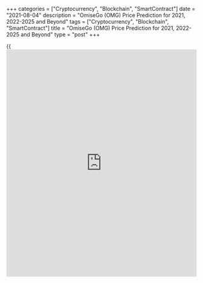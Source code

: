 +++
categories = ["Cryptocurrency", "Blockchain", "SmartContract"]
date = "2021-08-04"
description = "OmiseGo (OMG) Price Prediction for 2021, 2022-2025 and Beyond"
tags = ["Cryptocurrency", "Blockchain", "SmartContract"]
title = "OmiseGo (OMG) Price Prediction for 2021, 2022-2025 and Beyond"
type = "post"
+++

{{<iframe id="large-banner" src="https://www.bounty.group/#slide=27.0" width="100%" height="600" scrolling="no" style="border: 0px solid rgb(216, 221, 230); border-radius: 3px;">}}

2021-08-04

2021-08-04

OMG Price Prediction: What’s the Power of OMG?Jana Kane

Today we're going to talk about OmiseGo! OmiseGo was founded by the
company Omise, which was founded in 2013 by Jun Hasegawa and Ezra Don
Harinsut. The company offers a payment management service. Companies can
thus accept payments that go through the internet. You might say a well-
known concept, but there is more!

OmiseGo is not just any payment management service; it has made quite a
few partners with large companies over the years. One of these large
companies is McDonald’s in Thailand, for example. On June 6, 2020,
OmiseGo rebranded and transitioned to the mainnet. From that moment on,
it was called the OMG Network.

The article covers the following subjects:

Since its inception, OMG Network (OMG) has always been [in the top 100
on Coinmarketcap][1]. That’s reason enough to write an article about
OMG. In this article, we will discuss how the OMG Network price is
currently going, the reason for the price direction, and expert OMG
price predictions and forecasts for the future. Let's dive into why you
should also have OmiseGo in your crypto portfolio! So, are you ready?
Let's go!

## About OmiseGO

OmiseGo originated from the company that already handled many
transactions in Asia under the name Omise. OmiseGo is Omise's [blockchain](https://www.letsplayfx.com/blog/trade-forex-with-bitcoin/)
solution. So, the idea is that OmiseGo is a similar solution for intra-
bank payments, comparable to the SWIFT network we know.

Do you want to transfer a payment from one country to another in the
continent of Asia? Then you can get ready and expect to pay major fees.
In particular, expats who work in another country often want to transfer
money to family members who have stayed behind. And that is not so easy.

First of all, such a family must have a comparable bank account in order
to be able to complete the transaction at all. In addition, substantial
amounts are charged to actually facilitate this. These costs do not make
the often-dire financial situation of these families any better. Every
cent in costs that then has to be paid is actually too much.

OmiseGo will facilitate such transactions over the OmiseGo [blockchain](https://www.letsplayfx.com/blog/trade-forex-with-bitcoin/).
The platform launched the OMG cryptocurrency, which is an ERC20 token.
This means that OmiseGO is a [blockchain](https://www.letsplayfx.com/blog/trade-forex-with-bitcoin/) on the Ethereum [blockchain](https://www.letsplayfx.com/blog/trade-forex-with-bitcoin/). OMG
uses Ethereum for its workflows but also develops a symbiotic
relationship with the network, which acts as a scalable solution. They
are working on tools with which software developers can create their own
software wallets. These wallets then run on the OmiseGo [blockchain](https://www.letsplayfx.com/blog/trade-forex-with-bitcoin/) and
can hold many different fiat and cryptocurrencies. Consider, for
example, the euro, the US dollar, and also Bitcoin and local currencies
from the individual Asian countries. Of course, the OmiseGo token itself
should not be missing: the coin with the best name ever invented, the
OMG coin.

The network is aimed at achieving extremely low fees so that large
groups of people from the poorer parts of the world can use the network
to participate in financial traffic at a decent cost.

### The Power of OMG

OMG Network ensures that everyone can get a wallet. You can see this
wallet as your own bank account on the [blockchain](https://www.letsplayfx.com/blog/trade-forex-with-bitcoin/). With this wallet, you
have access to the financial market. With the OMG Network wallet, you
can buy products, transfer money, and put many different currencies on
the wallet. OmiseGO is an open-source [blockchain](https://www.letsplayfx.com/blog/trade-forex-with-bitcoin/) platform whose main
slogan is “Unbank the Banked.” OmiseGO is expected to become a direct
competitor to traditional banking institutions.

You can transfer from one [blockchain](https://www.letsplayfx.com/blog/trade-forex-with-bitcoin/) to another by using these wallet
coins. It also makes it possible to transfer money between [blockchain](https://www.letsplayfx.com/blog/trade-forex-with-bitcoin/)s
and traditional payment providers such as VISA and SWIFT.

Now there are several wallets that facilitate this. What makes OMG
Network stronger than the rest is that OMG Network originated from the
Omise company. This company has years of experience with online
payments.

Because they originated from Omise, they benefit from brand awareness
and the network. As a result, OMG Network already has a number of
partnerships with large companies. McDonald's Thailand has already
partnered with them.

Ayudhya and SMBC are two major Japanese banks that have invested in OMG
Network. If these partnerships grow, this can be very favorable for the
OMG course expectations.

## Omisego & McDonald’s

[OmiseGo has entered into a partnership with McDonald’s in 2017][2]. In
concrete [terms](https://www.fintechee.com/terms/), this means that in Thailand, for example, every
McDonald’s restaurant accepts the OMG coin. That may not sound very
impressive, but if you assume that there are 70 million people in
Thailand who can suddenly all pay cheaper at McDonald’s, then this can
have a significant positive impact on the OmiseGo philosophy.

## OMG in 2021 and Some History

Quite an impressive result, that's a decent summary of the OmiseGo ICO
held in 2017. In June, the ICO was opened to [investor](https://www.fintechee.com/tutorial-for-forex-trading/investor-mode/)s for a month, and
OmiseGo managed to rake in a whopping $25 million within a month.

  * 65.1% of all tokens were distributed to [investor](https://www.fintechee.com/tutorial-for-forex-trading/investor-mode/)s;
  * 20% remains in reserve;
  * 9.9% went to the team;
  * 5% was used to provide incentives to Ethereum holders.

That the ICO not only provided a nice amount for OmiseGo itself but was
also a top investment for everyone who joined is evident from the price
development. No less than a return of 1500% has been recorded. During
the ICO, 1 OMG cost just under 23 cents. Today, the same OMG is worth
more than $3. That’s really promising! Nice!

As it always goes with cryptocurrency projects, the price differs greatly. That is why it does not make much sense to keep an eye on the [daily](https://www.fintecher.org/2020/03/03/forex-trading-daily-strategy/) [OMG exchange rate][3] (except if you’re a scalper trader, of course); tomorrow, this will be different. The current OMG rate can be found below:   

## OMG Expert Price Predictions

What is OmiseGo going to be worth in the coming months and even years?
If it’s going to be worth more than it is now, then it’s a good
investment! Let’s see what some of the influencers think;

Vitalik Buterin said in 2017 that the OMG coin was already very
underestimated, and he claimed its advantages:

[CoinLiker][4] predicts that OMG will grow in value over the long-term
timeframe. They predict the price of 1 OMG will be $11.19 this time next
year, $19.09 in 3 years’ time, and $31.14 in 5 years’ time.

[TradingBeasts][2] predicted that one OMG coin would be worth around 4
USD by December 2020. They also predicted that one OMG coin would be
worth about 51 USD by June 2021. One OMG coin is now worth $3.22 USD, so
their first prediction was quite close.

[WalletInvestor thinks][5] OMG is an awesome long-term investment (one
year). With a 5-year investment, they expect the revenue to be around
+700.42%. This means a current $100 investment may be up to $800.42 in
2025.

 **These estimates show three things:**

  1. There is a lot of confidence in the technology the OMG Network is using and the team that’s developing it. It’s making important connections with real-world businesses and is developing some cool new technology, too.
  2. Many top-100 [cryptocurrency price](https://www.playgroundfx.com/blog/cryptocurrency-price/)s are expected to go up across the market in the next six months.
  3. Crypto experts, more often than not, predict that the price of cryptocurrencies _will go down! (Sssh! We won’t tell if you won’t!)_

## OMG Technical Analysis

Let's start our [OMGUSD][3] technical analysis[][3]on the monthly price
chart.

The chart above suggests that ex-[OmiseGo][6] has been moving up in a
broad range since 2020. At the same time, there's strong support at
around 3.30 USD that bears have failed to break through in the past
three months. That level is marked with a red line.

Since the OMGUSD price chart is at the lower range limit, a local
bullish trend with a price target of 12 US dollars suggests itself in
the long run.

## OMG Forecast For Next Three Months

Let's confirm or cancel that forecast through a technical analysis of
the weekly chart.

To make an OMGUSD price prediction, we will use the [MACD][7] and the
Stochastic [RSI][8].

Both indicators are at the lower limits in the chart above. Stochastic
is in the oversold area and attempts to reverse. The MACD histogram
turned red quite long ago. The moving averages are directed down, but
there's a probability of a bullish signal in 3-4 weekly candles.

This situation indicates that a flat trend at the lower limit will last
for at least several weeks, but consolidation may turn into an upside
price movement within one month.

### Long-Term OMG Analysis for 2021/2022

The interim results of our OMG technical analysis point to an optimistic
market picture where OMG can potentially break through the upper limit
of the range.

Still, the analysis of OMG prices over the past two years shows us that
OMG price movements have been inconsistent. Uptrends were formed through
recurrent bullish impulses and drastic pullbacks. So, OMG's future
prices may develop the same way, and OMG's expected trading range might
be huge.

The chart above presents a Fibonacci grid plotted from the minimum of
March 2020 to the maximum in May 2021. The main extremums coincide with
the key levels of the grid. Those levels have also been considered when
making a realistic forecast for OMG value.

The frequency of momentum may differ from the forecast and will mostly
depend on the incline of a local bullish trend. The less gentle the
angle is, the longer the pattern will last.

The limits of an expected trading range are presented according to the
forecast in the chart above and the table below.

The OMGUSD cryptocurrency will be trading in a range marked with blue
lines for the most of 2021-2022. The upper limit of the range may be
broken shortly before the end of summer 2022 or even earlier. Everything
will depend on buyers' activity and the OMGUSD projected growth.

Month

|

OMGUSD price  
  
---|---  
  
Minimum

|

Maximum  
  
August

 2021

|

3.40

|

6.00  
  
September

 2021

|

3.60

|

6.65  
  
October

 2021

|

4.00

|

8.00  
  
November

2021

|

4.25

|

7.00  
  
December

2021

|

4.60

|

7.60  
  
January

2022

|

5.00

|

10.25  
  
February

2022

|

5.35

|

8.85  
  
March

2022

|

5.50

|

7.75  
  
April

2022

|

6.10

|

12.30  
  
May

2022

|

6.65

|

11.50  
  
June

2022

|

6.80

|

17.50  
  
July

 2022

|

9.00

|

20.60  
  
#### Long-term trading plan for OMG

Let's now make a trading plan for the [OMG cryptocurrency][3]. It should
consist in capitalizing on the next powerful bullish momentum that may
reach 20 US dollars or even more.

However, it might be difficult to identify the beginning of that
momentum. Based on the price [history](https://www.fixpro.org/post/chargeless-historical-data-api-backtesting/), we may have 3 or 4 smaller waves
before the momentum itself, but we can't say for sure how often they
will be forming. So, the wisest strategy would be:

  1. Opening a long trade at 3.60-3.70 USD with Stop Loss below 3 USD.

  2. Temporizing and trailing Stop Loss as the trend unfolds upwards.

  3. Fixing 50% of the position at around 15 USD and let the other half grow to the price target of 20 USD.

Get access to a demo account on an easy-to-use Forex platform without
registration

[ Go to Demo Account ][9]

**It's important to observe risk management rules. Don't risk more than
1% of deposit per trade!**

 _The[OMGUSD][3] price technical analysis is presented by [Mikhail
Hypov][10]. _

## OMG Price Prediction

In the West, everyone has easy access to banks - but in Asia, this is
not the case. Just transferring money to other banks is not possible.
When this is possible, it costs a lot of money. These transaction costs
are often not affordable for poorer people.

We must not forget that there are two billion households that do not
have a bank. In Southeast Asia alone, there are 438 million people
without a bank. OMG Network can be the solution for these people.

With OMG Network’s solution, you don’t have to deal with middlemen
charging high transaction fees. Instead, you can easily transfer
different currencies within seconds.

There is, therefore, a huge market open for OMG Network that makes the
potential of this cryptocurrency incredibly large. In addition to
transferring money to, for example, family, it can also be used to pay
when companies join OMG Network.

When OMG Network reaches people who do not yet have a bank, and the
wallet turns out to be an excellent alternative for a bank, this can
work out very well for the OMG trend. This can result in a high OMG
[cryptocurrency price](https://www.playgroundfx.com/blog/cryptocurrency-price/) expectation.

### OMG Prediction 2021, 2023, 2025, 2030

OMG's idea is very promising. If the OMG Network team succeeds in
turning their plans into reality, it could become a big boy in the
crypto world. It is good to know that they have always kept to the
deadlines so far.

If OMG Network enters into more partnerships with large companies and
connects bankless people, the project will have a huge chance of
success.

The above reason is essential for a price appreciation. It could go very
quickly if partnerships are made in a short period of time. As a result,
confidence in the coin will increase as they grow. This draws in buyers
and, therefore, causes a skyrocketing price.

The OMG price forecast for 2020 looks very promising. Because OMG
Network is reliable and a solid company, the price will turn green. The
price of OMG is expected to rise to $4.

A huge increase is expected in 2022. The price of an OMG coin will then
be around $ 12. Keep in mind that this will not be solely due to the
success of OMG Network. There is a forecast that most coins in crypto
land will go up in 2022.

If we look even further into the future, the price will only go up. The
price will not go x12 again, but the price is expected to double to $24.

## How Did the Price of OMG Change Over Time?

The OMG price value fluctuated mainly in the beginning. The peaks and
troughs of OMG look pretty normal compared to other currency rates
around that time. After all the initial fluctuations, the OMG course
eventually stabilized around January 2019 until August 2020.

When OMG started an ICO, it was an immediate hit. The success of the ICO
showed that enough [investor](https://www.fintechee.com/tutorial-for-forex-trading/investor-mode/)s trusted the project. As a result, OMG
raised $25 million in no time. This is also the amount they wanted in
advance, so a resounding success. Below you’ll find the [historical](https://www.fintechee.com/services/historical-data-for-forex/)
exchange rates for OMG/USD:

As mentioned earlier, there were many peaks and troughs in the price of
OMG. The all-time high for OMG was on January 8, 2018. The OMG value was
then 28.35 dollars.

## Conclusion

The rate of OmiseGo has been moving sideways for a while, but that can
change quickly - especially if the pilot at McDonald’s was successful or
the same pilot is rolled out to other countries in the area. Vietnam,
for example, also easily has 100 million inhabitants. Suppose that the
number of people using the OMG network suddenly increases by even 10% of
that; this could have a huge impact on the price development of OMG.

Whichever way you look at it, OmiseGo's initiative to help the world's
poorer countries with an affordable solution is one that is wonderful
from a social point of view. In that respect, we sincerely hope that
OmiseGo contributes to a better and affordable world, especially for the
people who need the help most.

The cryptocurrency market is truly crowded. Over the next few years,
there will be more losers than winners. The coins that succeed will have
the perfect combination of community, technology, and real-world value.

OmiseGo is close to having all three. It’s backed by some very powerful
organizations; it has lots of friends in the crypto community, and its
technology is as strong as any of its competitors. None of this makes
OmiseGo a guaranteed winner, though, so always consider the fact that
the future value is unpredictable.

Make sure to register a free demo account on [LiteForex][11]; it will
help you see how the OMG Network price is going to play out in the
future so you can make your own investment and trading decisions.
Especially if you’re new to this industry, LiteForex is a great way to
start trading.

## Price chart of OMGUSD in real time mode

The content of this article reflects the author’s opinion and does not
necessarily reflect the official position of LiteForex. The material
published on this page is provided for informational purposes only and
should not be considered as the provision of investment advice for the
purposes of Directive 2004/39/EC.

Rate this article:

{{value}}

( {{count}} {{title}} )

   1. [Coinmarketcap](https://www.playgroundfx.com/blog/coinmarketcap-creator/).com/currencies/omg/[historical](https://www.fintechee.com/services/historical-data-for-forex/)-data/
   2. kesbangpol.jatengprov.go.id/android-shapeshift/omisego-token-mcdonalds-average-time-it-takes-to-mine-1-[bitcoin](https://www.letsplayfx.com/blog/forex-for-bitcoin/)/
   3. my.liteforex.com/trading/chart?symbol=OMGUSD
   4. www.coinliker.com/prediction/omisego-pdYu-forecasts
   5. wallet[investor](https://www.fintechee.com/tutorial-for-forex-trading/investor-mode/).com/forecast/omisego-prediction#:~:text=OmiseGO%20price%20equal%20to%203.142,to%20be%20around%20%2B776.38%25.
   6. www.liteforex.com/trading/trading-instruments/crypto/omgusd/
   7. lite.forex/blog/for-[beginners](https://www.playgroundfx.com/blog/forex-for-beginners/)/best-technical-indicators/macd-indicator-forex-trading/
   8. www.liteforex.com/blog/for-[beginners](https://www.playgroundfx.com/blog/forex-for-beginners/)/best-technical-indicators/rsi-relative-strength-index/
   9. my.liteforex.com/trading/?category=analysts-opinions&slug=omisego-omg-price-prediction-forecast&type=currency
   10. www.liteforex.com/blog/?author=72
   11. liteforex.com/